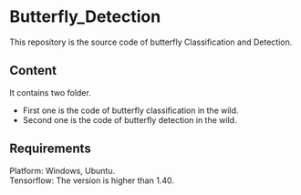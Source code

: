 # Butterfly_Detection
This repository is the source code of butterfly Classification and Detection.
## Content
It contains two folder.
* First one is the code of butterfly classification in the wild.
* Second one is the code of butterfly detection in the wild.
## Requirements
Platform: Windows, Ubuntu. <br>
Tensorflow: The version is higher than 1.40.
